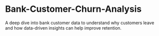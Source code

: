 # Bank-Customer-Churn-Analysis
A deep dive into bank customer data to understand why customers leave and how data-driven insights can help improve retention.
